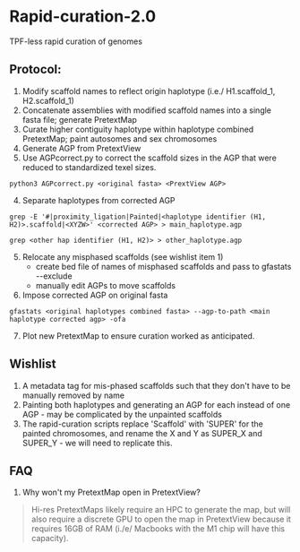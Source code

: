 # Rapid-curation-2.0
TPF-less rapid curation of genomes 

## Protocol: 

1. Modify scaffold names to reflect origin haplotype (i.e./ H1.scaffold_1, H2.scaffold_1) 
2. Concatenate assemblies with modified scaffold names into a single fasta file; generate PretextMap
3. Curate higher contiguity haplotype within haplotype combined PretextMap; paint autosomes and sex chromosomes 
4. Generate AGP from PretextView 
5. Use AGPcorrect.py to correct the scaffold sizes in the AGP that were reduced to standardized texel sizes. 
```
python3 AGPcorrect.py <original fasta> <PrextView AGP> 
  ```
4. Separate haplotypes from corrected AGP 
```
grep -E '#|proximity_ligation|Painted|<haplotype identifier (H1, H2)>.scaffold|<XYZW>' <corrected AGP> > main_haplotype.agp 

grep <other hap identifier (H1, H2)> > other_haplotype.agp 
```
5. Relocate any misphased scaffolds (see wishlist item 1) 
    - create bed file of names of misphased scaffolds and pass to gfastats --exclude 
    - manually edit AGPs to move scaffolds 
6. Impose corrected AGP on original fasta 

```
gfastats <original haplotypes combined fasta> --agp-to-path <main haplotype corrected agp> -ofa 
```
7. Plot new PretextMap to ensure curation worked as anticipated. 

## Wishlist 
1. A metadata tag for mis-phased scaffolds such that they don't have to be manually removed by name
2. Painting both haplotypes and generating an AGP for each instead of one AGP - may be complicated by the unpainted scaffolds 
3. The rapid-curation scripts replace 'Scaffold' with 'SUPER' for the painted chromosomes, and rename the X and Y as SUPER_X and SUPER_Y - we will need to  replicate this.


## FAQ
1. Why won't my PretextMap open in PretextView?

> Hi-res PretextMaps likely require an HPC to generate the map, but will also require a discrete GPU to open the map in PretextView because it requires 16GB of RAM (i./e/ Macbooks with the M1 chip will have this capacity).
